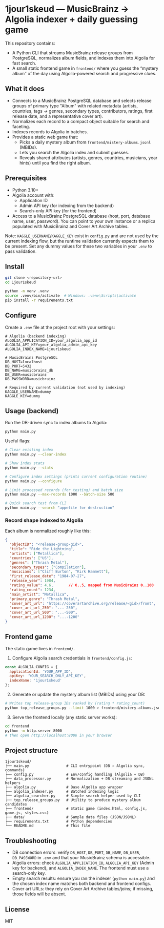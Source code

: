 # 1jour1skeud — MusicBrainz → Algolia indexer + daily guessing game

This repository contains:

- A Python CLI that streams MusicBrainz release groups from PostgreSQL, normalizes album fields, and indexes them into Algolia for fast search.
- A small static frontend game in `frontend/` where you guess the “mystery album” of the day using Algolia-powered search and progressive clues.

## What it does

- Connects to a MusicBrainz PostgreSQL database and selects release groups of primary type "Album" with related metadata (artists, countries, tags → genres, secondary types, contributors, ratings, first release date, and a representative cover art).
- Normalizes each record to a compact object suitable for search and faceting.
- Indexes records to Algolia in batches.
- Provides a static web game that:
  - Picks a daily mystery album from `frontend/mistery-albums.jsonl` (MBIDs).
  - Lets you search the Algolia index and submit guesses.
  - Reveals shared attributes (artists, genres, countries, musicians, year hints) until you find the right album.

## Prerequisites

- Python 3.10+
- Algolia account with:
  - Application ID
  - Admin API key (for indexing from the backend)
  - Search-only API key (for the frontend)
- Access to a MusicBrainz PostgreSQL database (host, port, database name, user, password). You can point to your own instance or a replica populated with MusicBrainz and Cover Art Archive tables.

Note: `KAGGLE_USERNAME`/`KAGGLE_KEY` exist in `config.py` and are not used by the current indexing flow, but the runtime validation currently expects them to be present. Set any dummy values for these two variables in your `.env` to pass validation.

## Install

```bash
git clone <repository-url>
cd 1jour1skeud

python -m venv .venv
source .venv/bin/activate  # Windows: .venv\Scripts\activate
pip install -r requirements.txt
```

## Configure

Create a `.env` file at the project root with your settings:

```env
# Algolia (backend indexing)
ALGOLIA_APPLICATION_ID=your_algolia_app_id
ALGOLIA_API_KEY=your_algolia_admin_api_key
ALGOLIA_INDEX_NAME=1jour1skeud

# MusicBrainz PostgreSQL
DB_HOST=localhost
DB_PORT=5432
DB_NAME=musicbrainz_db
DB_USER=musicbrainz
DB_PASSWORD=musicbrainz

# Required by current validation (not used by indexing)
KAGGLE_USERNAME=dummy
KAGGLE_KEY=dummy
```

## Usage (backend)

Run the DB-driven sync to index albums to Algolia:

```bash
python main.py
```

Useful flags:

```bash
# Clear existing index
python main.py --clear-index

# Show index stats
python main.py --stats

# Configure index settings (prints current configuration routine)
python main.py --configure

# Limit processed records (for testing) and batch size
python main.py --max-records 1000 --batch-size 500

# Quick search test from CLI
python main.py --search "appetite for destruction"
```

### Record shape indexed to Algolia

Each album is normalized roughly like this:

```json
{
  "objectID": "<release-group-gid>",
  "title": "Ride the Lightning",
  "artists": ["Metallica"],
  "countries": ["US"],
  "genres": ["Thrash Metal"],
  "secondary_types": ["Compilation"],
  "musicians": ["Cliff Burton", "Kirk Hammett"],
  "first_release_date": "1984-07-27",
  "release_year": 1984,
  "rating_value": 4.6,       // 0..5, mapped from MusicBrainz 0..100
  "rating_count": 1234,
  "main_artist": "Metallica",
  "primary_genre": "Thrash Metal",
  "cover_art_url": "https://coverartarchive.org/release/<gid>/front",
  "cover_art_url_250": "...-250",
  "cover_art_url_500": "...-500",
  "cover_art_url_1200": "...-1200"
}
```

## Frontend game

The static game lives in `frontend/`.

1) Configure Algolia search credentials in `frontend/config.js`:

```js
const ALGOLIA_CONFIG = {
  applicationId: 'YOUR_APP_ID',
  apiKey: 'YOUR_SEARCH_ONLY_API_KEY',
  indexName: '1jour1skeud'
};
```

2) Generate or update the mystery album list (MBIDs) using your DB:

```bash
# Writes top release-group IDs ranked by (rating * rating_count)
python top_release_groups.py --limit 1000 > frontend/mistery-albums.jsonl
```

3) Serve the frontend locally (any static server works):

```bash
cd frontend
python -m http.server 8000
# then open http://localhost:8000 in your browser
```

## Project structure

```
1jour1skeud/
├── main.py                 # CLI entrypoint (DB → Algolia sync, commands)
├── config.py               # Env/config handling (Algolia + DB)
├── data_processor.py       # Normalization + DB streaming and JSONL helpers
├── algolia.py              # Base Algolia app wrapper
├── algolia_indexer.py      # Batched indexing logic
├── algolia_searcher.py     # Simple search helper used by CLI
├── top_release_groups.py   # Utility to produce mystery album candidates
├── frontend/               # Static game (index.html, config.js, game.js, styles.css)
├── data/                   # Sample data files (JSON/JSONL)
├── requirements.txt        # Python dependencies
└── README.md               # This file
```

## Troubleshooting

- DB connection errors: verify `DB_HOST`, `DB_PORT`, `DB_NAME`, `DB_USER`, `DB_PASSWORD` in `.env` and that your MusicBrainz schema is accessible.
- Algolia errors: check `ALGOLIA_APPLICATION_ID`, `ALGOLIA_API_KEY` (Admin key for backend), and `ALGOLIA_INDEX_NAME`. The frontend must use a search-only key.
- Empty search results: ensure you ran the indexer (`python main.py`) and the chosen index name matches both backend and frontend configs.
- Cover art URLs: they rely on Cover Art Archive tables/joins; if missing, those fields will be absent.

## License

MIT
